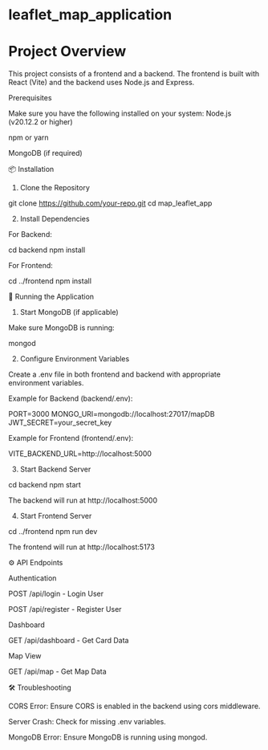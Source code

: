 # leaflet_map_application
# Project Overview
This project consists of a frontend and a backend. The frontend is built with React (Vite) and the backend uses Node.js and Express.

Prerequisites

Make sure you have the following installed on your system:
Node.js (v20.12.2 or higher)

npm or yarn

MongoDB (if required)

📦 Installation

1. Clone the Repository

git clone https://github.com/your-repo.git
cd map_leaflet_app

2. Install Dependencies

For Backend:

cd backend
npm install

For Frontend:

cd ../frontend
npm install

🚀 Running the Application

1. Start MongoDB (if applicable)

Make sure MongoDB is running:

mongod

2. Configure Environment Variables

Create a .env file in both frontend and backend with appropriate environment variables.

Example for Backend (backend/.env):

PORT=3000
MONGO_URI=mongodb://localhost:27017/mapDB
JWT_SECRET=your_secret_key

Example for Frontend (frontend/.env):

VITE_BACKEND_URL=http://localhost:5000

3. Start Backend Server

cd backend
npm start

The backend will run at http://localhost:5000

4. Start Frontend Server

cd ../frontend
npm run dev

The frontend will run at http://localhost:5173

⚙️ API Endpoints

Authentication

POST /api/login - Login User

POST /api/register - Register User

Dashboard

GET /api/dashboard - Get Card Data

Map View

GET /api/map - Get Map Data

🛠 Troubleshooting

CORS Error: Ensure CORS is enabled in the backend using cors middleware.

Server Crash: Check for missing .env variables.

MongoDB Error: Ensure MongoDB is running using mongod.
